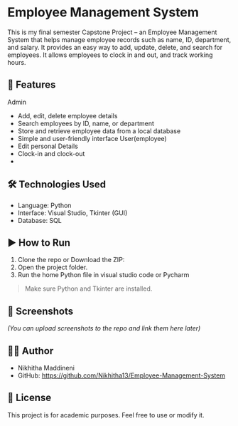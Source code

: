 # Employee Management System

This is my final semester Capstone Project – an Employee Management System that helps manage employee records such as name, ID, department, and salary. It provides an easy way to add, update, delete, and search for employees. It allows employees to clock in and out, and track working hours.

## 🚀 Features
Admin
- Add, edit, delete employee details
- Search employees by ID, name, or department
- Store and retrieve employee data from a local database
- Simple and user-friendly interface
User(employee)
- Edit personal Details
- Clock-in and clock-out
- 
## 🛠 Technologies Used

- Language: Python
- Interface: Visual Studio, Tkinter (GUI)
- Database: SQL

## ▶️ How to Run

1. Clone the repo or Download the ZIP:
2. Open the project folder.
3. Run the home Python file in visual studio code or Pycharm

> Make sure Python and Tkinter are installed.

## 📸 Screenshots

*(You can upload screenshots to the repo and link them here later)*

## 🙋‍♀️ Author

- Nikhitha Maddineni
- GitHub: https://github.com/Nikhitha13/Employee-Management-System

## 📄 License

This project is for academic purposes. Feel free to use or modify it.



